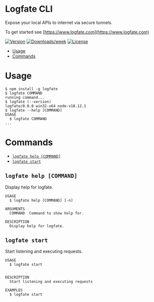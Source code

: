 Logfate CLI
=================

Expose your local APIs to internet via secure tunnels.

To get started see [https://www.logfate.com](https://www.logfate.com)

[![Version](https://img.shields.io/npm/v/logfate.svg)](https://npmjs.org/package/logfate)
[![Downloads/week](https://img.shields.io/npm/dw/logfate.svg)](https://npmjs.org/package/logfate)
[![License](https://img.shields.io/npm/l/logfate.svg)](https://github.com/oclif/hello-world/blob/main/package.json)


* [Usage](#usage)
* [Commands](#commands)

# Usage
```sh-session
$ npm install -g logfate
$ logfate COMMAND
running command...
$ logfate (--version)
logfate/0.0.0 win32-x64 node-v18.12.1
$ logfate --help [COMMAND]
USAGE
  $ logfate COMMAND
...
```

# Commands
* [`logfate help [COMMAND]`](#logfate-help-command)
* [`logfate start`](#logfate-start)

## `logfate help [COMMAND]`

Display help for logfate.

```
USAGE
  $ logfate help [COMMAND] [-n]

ARGUMENTS
  COMMAND  Command to show help for.

DESCRIPTION
  Display help for logfate.
```

## `logfate start`

Start listening and executing requests.

```
USAGE
  $ logfate start


DESCRIPTION
  Start listening and executing requests

EXAMPLES
  $ logfate start
```
